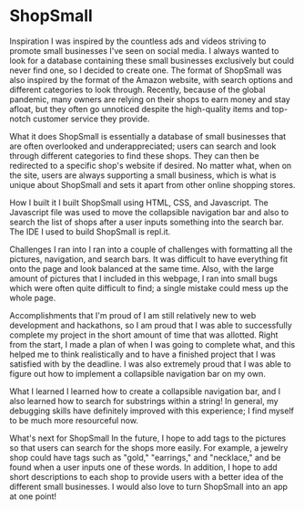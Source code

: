 # ShopSmall
Inspiration
I was inspired by the countless ads and videos striving to promote small businesses I've seen on social media. I always wanted to look for a database containing these small businesses exclusively but could never find one, so I decided to create one. The format of ShopSmall was also inspired by the format of the Amazon website, with search options and different categories to look through. Recently, because of the global pandemic, many owners are relying on their shops to earn money and stay afloat, but they often go unnoticed despite the high-quality items and top-notch customer service they provide.

What it does
ShopSmall is essentially a database of small businesses that are often overlooked and underappreciated; users can search and look through different categories to find these shops. They can then be redirected to a specific shop's website if desired. No matter what, when on the site, users are always supporting a small business, which is what is unique about ShopSmall and sets it apart from other online shopping stores.

How I built it
I built ShopSmall using HTML, CSS, and Javascript. The Javascript file was used to move the collapsible navigation bar and also to search the list of shops after a user inputs something into the search bar. The IDE I used to build ShopSmall is repl.it.

Challenges I ran into
I ran into a couple of challenges with formatting all the pictures, navigation, and search bars. It was difficult to have everything fit onto the page and look balanced at the same time. Also, with the large amount of pictures that I included in this webpage, I ran into small bugs which were often quite difficult to find; a single mistake could mess up the whole page.

Accomplishments that I'm proud of
I am still relatively new to web development and hackathons, so I am proud that I was able to successfully complete my project in the short amount of time that was allotted. Right from the start, I made a plan of when I was going to complete what, and this helped me to think realistically and to have a finished project that I was satisfied with by the deadline. I was also extremely proud that I was able to figure out how to implement a collapsible navigation bar on my own.

What I learned
I learned how to create a collapsible navigation bar, and I also learned how to search for substrings within a string! In general, my debugging skills have definitely improved with this experience; I find myself to be much more resourceful now.

What's next for ShopSmall
In the future, I hope to add tags to the pictures so that users can search for the shops more easily. For example, a jewelry shop could have tags such as "gold," "earrings," and "necklace," and be found when a user inputs one of these words. In addition, I hope to add short descriptions to each shop to provide users with a better idea of the different small businesses. I would also love to turn ShopSmall into an app at one point!
